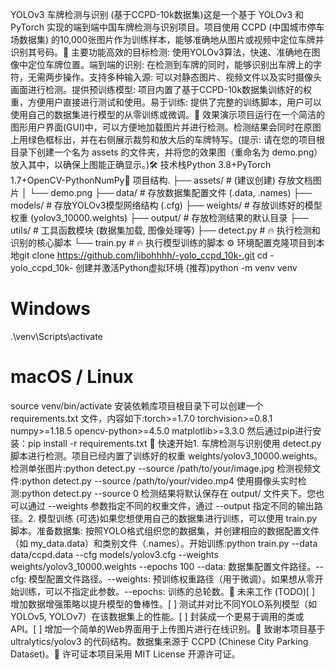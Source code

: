 YOLOv3 车牌检测与识别 (基于CCPD-10k数据集)这是一个基于 YOLOv3 和 PyTorch 实现的端到端中国车牌检测与识别项目。项目使用 CCPD (中国城市停车场数据集) 的10,000张图片作为训练样本，能够准确地从图片或视频中定位车牌并识别其号码。📖 主要功能高效的目标检测: 使用YOLOv3算法，快速、准确地在图像中定位车牌位置。端到端的识别: 在检测到车牌的同时，能够识别出车牌上的字符，无需两步操作。支持多种输入源: 可以对静态图片、视频文件以及实时摄像头画面进行检测。提供预训练模型: 项目内置了基于CCPD-10k数据集训练好的权重，方便用户直接进行测试和使用。易于训练: 提供了完整的训练脚本，用户可以使用自己的数据集进行模型的从零训练或微调。📸 效果演示项目运行在一个简洁的图形用户界面(GUI)中，可以方便地加载图片并进行检测。检测结果会同时在原图上用绿色框标出，并在右侧展示裁剪和放大后的车牌特写。(提示: 请在您的项目根目录下创建一个名为 assets 的文件夹，并将您的效果图（重命名为 demo.png）放入其中，以确保上图能正确显示。)🛠️ 技术栈Python 3.8+PyTorch 1.7+OpenCV-PythonNumPy📂 项目结构.
├── assets/       # (建议创建) 存放文档图片
│   └── demo.png
├── data/         # 存放数据集配置文件 (.data, .names)
├── models/       # 存放YOLOv3模型网络结构 (.cfg)
├── weights/      # 存放训练好的模型权重 (yolov3_10000.weights)
├── output/       # 存放检测结果的默认目录
├── utils/        # 工具函数模块 (数据集加载, 图像处理等)
├── detect.py     # 🔥 执行检测和识别的核心脚本
└── train.py      # 🔥 执行模型训练的脚本
⚙️ 环境配置克隆项目到本地git clone https://github.com/libohhhh/-yolo_ccpd_10k-.git
cd -yolo_ccpd_10k-
创建并激活Python虚拟环境 (推荐)python -m venv venv
# Windows
.\venv\Scripts\activate
# macOS / Linux
source venv/bin/activate
安装依赖库项目根目录下可以创建一个 requirements.txt 文件，内容如下:torch>=1.7.0
torchvision>=0.8.1
numpy>=1.18.5
opencv-python>=4.5.0
matplotlib>=3.3.0
然后通过pip进行安装：pip install -r requirements.txt
🚀 快速开始1. 车牌检测与识别使用 detect.py 脚本进行检测。项目已经内置了训练好的权重 weights/yolov3_10000.weights。检测单张图片:python detect.py --source /path/to/your/image.jpg
检测视频文件:python detect.py --source /path/to/your/video.mp4
使用摄像头实时检测:python detect.py --source 0
检测结果将默认保存在 output/ 文件夹下。您也可以通过 --weights 参数指定不同的权重文件，通过 --output 指定不同的输出路径。2. 模型训练 (可选)如果您想使用自己的数据集进行训练，可以使用 train.py 脚本。准备数据集: 按照YOLO格式组织您的数据集，并创建相应的数据配置文件（如 my_data.data）和类别文件（.names）。开始训练:python train.py --data data/ccpd.data --cfg models/yolov3.cfg --weights weights/yolov3_10000.weights --epochs 100
--data: 数据集配置文件路径。--cfg: 模型配置文件路径。--weights: 预训练权重路径（用于微调）。如果想从零开始训练，可以不指定此参数。--epochs: 训练的总轮数。📝 未来工作 (TODO)[ ] 增加数据增强策略以提升模型的鲁棒性。[ ] 测试并对比不同YOLO系列模型（如YOLOv5, YOLOv7）在该数据集上的性能。[ ] 封装成一个更易于调用的类或API。[ ] 增加一个简单的Web界面用于上传图片进行在线识别。🙏 致谢本项目基于 ultralytics/yolov3 的代码结构。数据集来源于 CCPD (Chinese City Parking Dataset)。📄 许可证本项目采用 MIT License 开源许可证。
